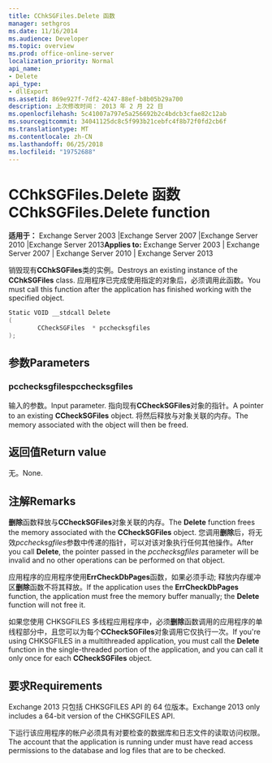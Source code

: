 ```yaml
---
title: CChkSGFiles.Delete 函数
manager: sethgros
ms.date: 11/16/2014
ms.audience: Developer
ms.topic: overview
ms.prod: office-online-server
localization_priority: Normal
api_name:
- Delete
api_type:
- dllExport
ms.assetid: 869e927f-7df2-4247-88ef-b8b05b29a700
description: 上次修改时间： 2013 年 2 月 22 日
ms.openlocfilehash: 5c41007a797e5a256692b2c4bdcb3cfae82c12ab
ms.sourcegitcommit: 34041125dc8c5f993b21cebfc4f8b72f0fd2cb6f
ms.translationtype: MT
ms.contentlocale: zh-CN
ms.lasthandoff: 06/25/2018
ms.locfileid: "19752688"
---
```

# <a name="cchksgfilesdelete-function"></a><span data-ttu-id="8ae7a-103">CChkSGFiles.Delete 函数</span><span class="sxs-lookup"><span data-stu-id="8ae7a-103">CChkSGFiles.Delete function</span></span>

<span data-ttu-id="8ae7a-104">**适用于：** Exchange Server 2003 |Exchange Server 2007 |Exchange Server 2010 |Exchange Server 2013</span><span class="sxs-lookup"><span data-stu-id="8ae7a-104">**Applies to:** Exchange Server 2003 | Exchange Server 2007 | Exchange Server 2010 | Exchange Server 2013</span></span>
  
<span data-ttu-id="8ae7a-105">销毁现有**CChkSGFiles**类的实例。</span><span class="sxs-lookup"><span data-stu-id="8ae7a-105">Destroys an existing instance of the **CChkSGFiles** class.</span></span> <span data-ttu-id="8ae7a-106">应用程序已完成使用指定的对象后，必须调用此函数。</span><span class="sxs-lookup"><span data-stu-id="8ae7a-106">You must call this function after the application has finished working with the specified object.</span></span> 
  
```cs
Static VOID __stdcall Delete 
(
        CCheckSGFiles  * pcchecksgfiles
);

```

## <a name="parameters"></a><span data-ttu-id="8ae7a-107">参数</span><span class="sxs-lookup"><span data-stu-id="8ae7a-107">Parameters</span></span>

### <a name="pcchecksgfiles"></a><span data-ttu-id="8ae7a-108">pcchecksgfiles</span><span class="sxs-lookup"><span data-stu-id="8ae7a-108">pcchecksgfiles</span></span> 
  
<span data-ttu-id="8ae7a-109">输入的参数。</span><span class="sxs-lookup"><span data-stu-id="8ae7a-109">Input parameter.</span></span> <span data-ttu-id="8ae7a-110">指向现有**CCheckSGFiles**对象的指针。</span><span class="sxs-lookup"><span data-stu-id="8ae7a-110">A pointer to an existing **CCheckSGFiles** object.</span></span> <span data-ttu-id="8ae7a-111">将然后释放与对象关联的内存。</span><span class="sxs-lookup"><span data-stu-id="8ae7a-111">The memory associated with the object will then be freed.</span></span> 
    
## <a name="return-value"></a><span data-ttu-id="8ae7a-112">返回值</span><span class="sxs-lookup"><span data-stu-id="8ae7a-112">Return value</span></span>

<span data-ttu-id="8ae7a-113">无。</span><span class="sxs-lookup"><span data-stu-id="8ae7a-113">None.</span></span>
  
## <a name="remarks"></a><span data-ttu-id="8ae7a-114">注解</span><span class="sxs-lookup"><span data-stu-id="8ae7a-114">Remarks</span></span>

<span data-ttu-id="8ae7a-115">**删除**函数释放与**CCheckSGFiles**对象关联的内存。</span><span class="sxs-lookup"><span data-stu-id="8ae7a-115">The **Delete** function frees the memory associated with the **CCheckSGFiles** object.</span></span> <span data-ttu-id="8ae7a-116">您调用**删除**后，将无效*pcchecksgfiles*参数中传递的指针，可以对该对象执行任何其他操作。</span><span class="sxs-lookup"><span data-stu-id="8ae7a-116">After you call **Delete**, the pointer passed in the  *pcchecksgfiles*  parameter will be invalid and no other operations can be performed on that object.</span></span> 
  
<span data-ttu-id="8ae7a-117">应用程序的应用程序使用**ErrCheckDbPages**函数，如果必须手动; 释放内存缓冲区**删除**函数不将其释放。</span><span class="sxs-lookup"><span data-stu-id="8ae7a-117">If the application uses the **ErrCheckDbPages** function, the application must free the memory buffer manually; the **Delete** function will not free it.</span></span> 
  
<span data-ttu-id="8ae7a-118">如果您使用 CHKSGFILES 多线程应用程序中，必须**删除**函数调用的应用程序的单线程部分中，且您可以为每个**CCheckSGFiles**对象调用它仅执行一次。</span><span class="sxs-lookup"><span data-stu-id="8ae7a-118">If you're using CHKSGFILES in a multithreaded application, you must call the **Delete** function in the single-threaded portion of the application, and you can call it only once for each **CCheckSGFiles** object.</span></span> 
  
## <a name="requirements"></a><span data-ttu-id="8ae7a-119">要求</span><span class="sxs-lookup"><span data-stu-id="8ae7a-119">Requirements</span></span>

<span data-ttu-id="8ae7a-120">Exchange 2013 只包括 CHKSGFILES API 的 64 位版本。</span><span class="sxs-lookup"><span data-stu-id="8ae7a-120">Exchange 2013 only includes a 64-bit version of the CHKSGFILES API.</span></span>
  
<span data-ttu-id="8ae7a-121">下运行该应用程序的帐户必须具有对要检查的数据库和日志文件的读取访问权限。</span><span class="sxs-lookup"><span data-stu-id="8ae7a-121">The account that the application is running under must have read access permissions to the database and log files that are to be checked.</span></span>
  

